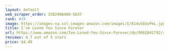 ```yaml
---
layout: default 
﻿web_scraper_order: 1582906460-5637
rank: #19
image: https://images-na.ssl-images-amazon.com/images/I/61dutbUvPmL.jpg
title: I've Loved You Since Forever
url: https://www.amazon.com/Ive-Loved-You-Since-Forever/dp/0062841742/ref=zg_mw_books_19?_encoding=UTF8&psc=1&refRID=TBMNK4Y038MCV8ZD423X
reviews: 4.7 out of 5 stars
price: $4.49 
---
```

